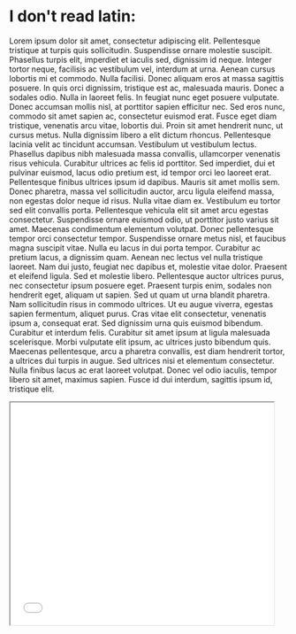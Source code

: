 # I don't read latin: 

Lorem ipsum dolor sit amet, consectetur adipiscing elit. Pellentesque tristique at turpis quis sollicitudin. Suspendisse ornare molestie suscipit. Phasellus turpis elit, imperdiet et iaculis sed, dignissim id neque. Integer tortor neque, facilisis ac vestibulum vel, interdum at urna. Aenean cursus lobortis mi et commodo. Nulla facilisi. Donec aliquam eros at massa sagittis posuere. In quis orci dignissim, tristique est ac, malesuada mauris. Donec a sodales odio. Nulla in laoreet felis. In feugiat nunc eget posuere vulputate. Donec accumsan mollis nisl, at porttitor sapien efficitur nec. Sed eros nunc, commodo sit amet sapien ac, consectetur euismod erat. Fusce eget diam tristique, venenatis arcu vitae, lobortis dui. Proin sit amet hendrerit nunc, ut cursus metus. Nulla dignissim libero a elit dictum rhoncus. Pellentesque lacinia velit ac tincidunt accumsan. Vestibulum ut vestibulum lectus. Phasellus dapibus nibh malesuada massa convallis, ullamcorper venenatis risus vehicula. Curabitur ultrices ac felis id porttitor. Sed imperdiet, dui et pulvinar euismod, lacus odio pretium est, id tempor orci leo laoreet erat. Pellentesque finibus ultrices ipsum id dapibus. Mauris sit amet mollis sem. Donec pharetra, massa vel sollicitudin auctor, arcu ligula eleifend massa, non egestas dolor neque id risus. Nulla vitae diam ex. Vestibulum eu tortor sed elit convallis porta. Pellentesque vehicula elit sit amet arcu egestas consectetur. Suspendisse ornare euismod odio, ut porttitor justo varius sit amet. Maecenas condimentum elementum volutpat. Donec pellentesque tempor orci consectetur tempor. Suspendisse ornare metus nisl, et faucibus magna suscipit vitae. Nulla eu lacus in dui porta tempor. Curabitur ac pretium lacus, a dignissim quam. Aenean nec lectus vel nulla tristique laoreet. Nam dui justo, feugiat nec dapibus et, molestie vitae dolor. Praesent et eleifend ligula. Sed et molestie libero. Pellentesque auctor ultrices purus, nec consectetur ipsum posuere eget. Praesent turpis enim, sodales non hendrerit eget, aliquam ut sapien. Sed ut quam ut urna blandit pharetra. Nam sollicitudin risus in commodo ultrices. Ut eu augue viverra, egestas sapien fermentum, aliquet purus. Cras vitae elit consectetur, venenatis ipsum a, consequat erat. Sed dignissim urna quis euismod bibendum. Curabitur et interdum felis. Curabitur sit amet ipsum at ligula malesuada scelerisque. Morbi vulputate elit ipsum, ac ultrices justo bibendum quis. Maecenas pellentesque, arcu a pharetra convallis, est diam hendrerit tortor, a ultrices dui turpis in augue. Sed ultrices nisi et elementum consectetur. Nulla finibus lacus ac erat laoreet volutpat. Donec vel odio iaculis, tempor libero sit amet, maximus sapien. Fusce id dui interdum, sagittis ipsum id, tristique elit. 

<iframe style='width: 477px; height: 402px;' src='//voyant-tools.org/tool/Cirrus/?visible=55&corpus=0962d185db8935de5de89d64fe340572'></iframe>
